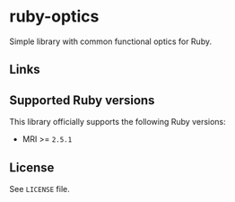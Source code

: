 # ruby-optics

Simple library with common functional optics for Ruby.

## Links

## Supported Ruby versions

This library officially supports the following Ruby versions:

* MRI >= `2.5.1`

## License

See `LICENSE` file.

